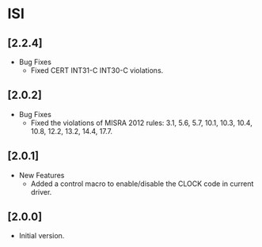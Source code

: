 # ISI

## [2.2.4]

- Bug Fixes
  - Fixed CERT INT31-C INT30-C violations.

## [2.0.2]

- Bug Fixes
  - Fixed the violations of MISRA 2012 rules: 3.1, 5.6, 5.7, 10.1, 10.3,
    10.4, 10.8, 12.2, 13.2, 14.4, 17.7.

## [2.0.1]

- New Features
  - Added a control macro to enable/disable the CLOCK code in current driver.

## [2.0.0]

- Initial version.
